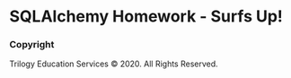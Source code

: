 # SQLAlchemy Homework - Surfs Up!
### Copyright

Trilogy Education Services © 2020. All Rights Reserved.
